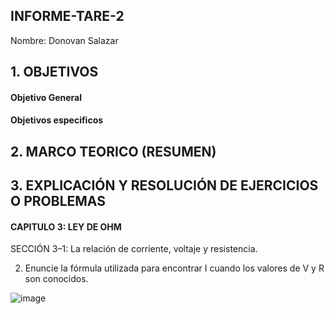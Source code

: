 ## INFORME-TARE-2

Nombre: Donovan Salazar

## 1. OBJETIVOS
#### Objetivo General

#### Objetivos especificos


## 2. MARCO TEORICO (RESUMEN)

## 3. EXPLICACIÓN Y RESOLUCIÓN DE EJERCICIOS O PROBLEMAS
#### CAPITULO 3: LEY DE OHM

SECCIÓN 3–1: La relación de corriente, voltaje y resistencia.

2) Enuncie la fórmula utilizada para encontrar I cuando los valores de V y R son conocidos.

![image](https://user-images.githubusercontent.com/116816731/202276950-d8dec93b-8067-49d7-a6f3-38cb71b6dd5f.png)





